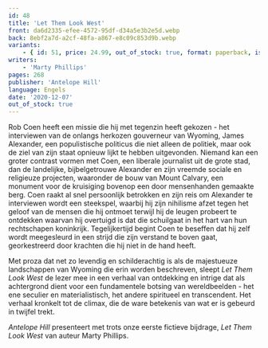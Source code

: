 ```yaml
---
id: 48
title: 'Let Them Look West'
front: da6d2335-efee-4572-95df-d34a5e3b2e5d.webp
back: 8ebf2a7d-a2cf-48fa-a867-e8c09c853d9b.webp
variants:
    - { id: 51, price: 24.99, out_of_stock: true, format: paperback, isbn: 978-1-953730-82-4 }
writers:
    - 'Marty Phillips'
pages: 268
publisher: 'Antelope Hill'
language: Engels
date: '2020-12-07'
out_of_stock: true
---
```


Rob Coen heeft een missie die hij met tegenzin heeft gekozen - het interviewen van de onlangs herkozen gouverneur van Wyoming, James Alexander, een populistische politicus die niet alleen de politiek, maar ook de ziel van zijn staat opnieuw lijkt te hebben uitgevonden. Niemand kan een groter contrast vormen met Coen, een liberale journalist uit de grote stad, dan de landelijke, bijbelgetrouwe Alexander en zijn vreemde sociale en religieuze projecten, waaronder de bouw van Mount Calvary, een monument voor de kruisiging bovenop een door mensenhanden gemaakte berg. Coen raakt al snel persoonlijk betrokken en zijn reis om Alexander te interviewen wordt een steekspel, waarbij hij zijn nihilisme afzet tegen het geloof van de mensen die hij ontmoet terwijl hij de leugen probeert te ontdekken waarvan hij overtuigd is dat die schuilgaat in het hart van hun rechtschapen koninkrijk. Tegelijkertijd begint Coen te beseffen dat hij zelf wordt meegesleurd in een strijd die zijn verstand te boven gaat, georkestreerd door krachten die hij niet in de hand heeft.
 
Met proza dat net zo levendig en schilderachtig is als de majestueuze landschappen van Wyoming die erin worden beschreven, sleept *Let Them Look West* de lezer mee in een verhaal van ontdekking en intrige dat als achtergrond dient voor een fundamentele botsing van wereldbeelden - het ene seculier en materialistisch, het andere spiritueel en transcendent. Het verhaal kronkelt tot de climax, die de ware betekenis van wat er is gebeurd in twijfel trekt.
 
*Antelope Hill* presenteert met trots onze eerste fictieve bijdrage, *Let Them Look West* van auteur Marty Phillips.
